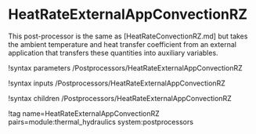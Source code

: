 # HeatRateExternalAppConvectionRZ

This post-processor is the same as [HeatRateConvectionRZ.md] but takes the
ambient temperature and heat transfer coefficient from an external application
that transfers these quantities into auxiliary variables.

!syntax parameters /Postprocessors/HeatRateExternalAppConvectionRZ

!syntax inputs /Postprocessors/HeatRateExternalAppConvectionRZ

!syntax children /Postprocessors/HeatRateExternalAppConvectionRZ

!tag name=HeatRateExternalAppConvectionRZ pairs=module:thermal_hydraulics system:postprocessors
